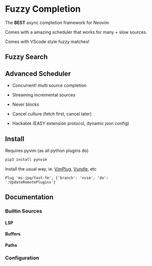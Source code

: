# Fuzzy Completion

The **BEST** async completion framework for Neovim

Comes with a amazing scheduler that works for many + slow sources.

Comes with VScode style fuzzy matches!

## Fuzzy Search

## Advanced Scheduler

- Concurrent! multi source completion

- Streaming incremental sources

- Never blocks

- Cancel culture (fetch first, cancel later)

- Hackable (EASY extension protocol, dynamic json config)

## Install

Requires pyvim (as all python plugins do)

```sh
pip3 install pynvim
```

Install the usual way, ie. [VimPlug](https://github.com/junegunn/vim-plug), [Vundle](https://github.com/VundleVim/Vundle.vim), etc

```VimL
Plug 'ms-jpq/fast-fm', {'branch': 'nvim', 'do': ':UpdateRemotePlugins'}
```

## Documentation

### Builtin Sources

#### LSP

#### Buffers

#### Paths

### Configuration
